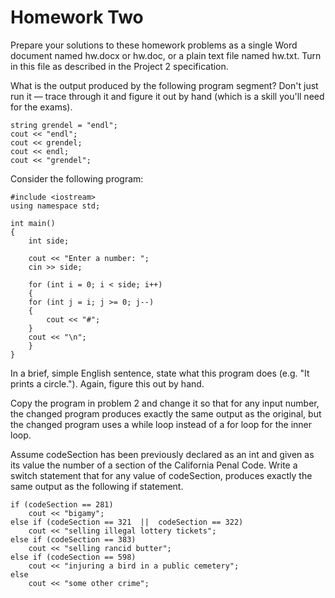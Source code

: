 # Homework Two 
Prepare your solutions to these homework problems as a single Word document named hw.docx or hw.doc, or a plain text file named hw.txt. Turn in this file as described in the Project 2 specification.

What is the output produced by the following program segment? Don't just run it — trace through it and figure it out by hand (which is a skill you'll need for the exams).

	string grendel = "endl";
	cout << "endl";
	cout << grendel;
	cout << endl;
	cout << "grendel";
Consider the following program:

	#include <iostream>
	using namespace std;

	int main()
	{
	    int side;

	    cout << "Enter a number: ";
	    cin >> side;

	    for (int i = 0; i < side; i++)
	    {
		for (int j = i; j >= 0; j--)
		{
		    cout << "#";
		}
		cout << "\n";
	    }
	}
In a brief, simple English sentence, state what this program does (e.g. "It prints a circle."). Again, figure this out by hand.

Copy the program in problem 2 and change it so that for any input number, the changed program produces exactly the same output as the original, but the changed program uses a while loop instead of a for loop for the inner loop.

Assume codeSection has been previously declared as an int and given as its value the number of a section of the California Penal Code. Write a switch statement that for any value of codeSection, produces exactly the same output as the following if statement.

	if (codeSection == 281)
		cout << "bigamy";
	else if (codeSection == 321  ||  codeSection == 322)
		cout << "selling illegal lottery tickets";
	else if (codeSection == 383)
		cout << "selling rancid butter";
	else if (codeSection == 598)
		cout << "injuring a bird in a public cemetery";
	else
		cout << "some other crime";
